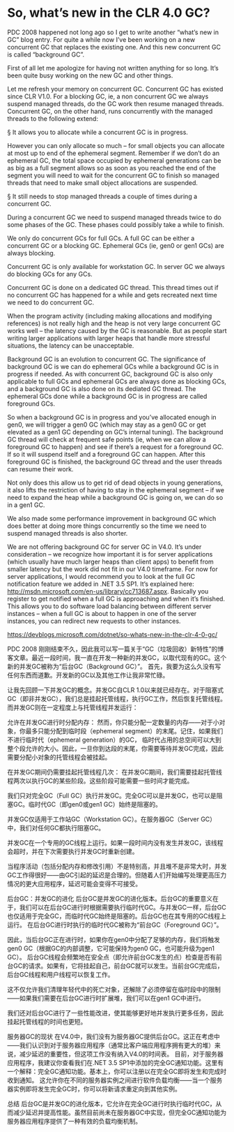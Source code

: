<h1>So, what’s new in the CLR 4.0 GC?</h1>

PDC 2008 happened not long ago so I get to write another “what’s new in GC” blog entry. For quite a while now I’ve been working on a new concurrent GC that replaces the existing one. 
And this new concurrent GC is called “background GC”.

First of all let me apologize for having not written anything for so long. It’s been quite busy working on the new GC and other things.

Let me refresh your memory on concurrent GC. Concurrent GC has existed since CLR V1.0. For a blocking GC, ie, a non concurrent GC we always suspend managed threads, 
do the GC work then resume managed threads. Concurrent GC, on the other hand, runs concurrently with the managed threads to the following extend:

§  It allows you to allocate while a concurrent GC is in progress.

 

However you can only allocate so much – for small objects you can allocate at most up to end of the ephemeral segment. Remember if we don’t do an ephemeral GC, 
the total space occupied by ephemeral generations can be as big as a full segment allows so as soon as you reached the end of the segment 
you will need to wait for the concurrent GC to finish so managed threads that need to make small object allocations are suspended.

 

§  It still needs to stop managed threads a couple of times during a concurrent GC.

 

During a concurrent GC we need to suspend managed threads twice to do some phases of the GC. These phases could possibly take a while to finish.

 

We only do concurrent GCs for full GCs. A full GC can be either a concurrent GC or a blocking GC. Ephemeral GCs (ie, gen0 or gen1 GCs) are always blocking.

 

Concurrent GC is only available for workstation GC. In server GC we always do blocking GCs for any GCs.

Concurrent GC is done on a dedicated GC thread. This thread times out if no concurrent GC has happened for a while and gets recreated next time we need to do concurrent GC.

When the program activity (including making allocations and modifying references) is not really high and the heap is not very large concurrent GC works 
well – the latency caused by the GC is reasonable. But as people start writing larger applications with larger heaps that handle more stressful situations, the latency can be unacceptable.

Background GC is an evolution to concurrent GC. The significance of background GC is we can do ephemeral GCs while a background GC is in progress if needed. 
As with concurrent GC, background GC is also only applicable to full GCs and ephemeral GCs are always done as blocking GCs, 
and a background GC is also done on its dediated GC thread. The ephemeral GCs done while a background GC is in progress are called foreground GCs.

So when a background GC is in progress and you’ve allocated enough in gen0, 
we will trigger a gen0 GC (which may stay as a gen0 GC or get elevated as a gen1 GC depending on GC’s internal tuning). 
The background GC thread will check at frequent safe points (ie, when we can allow a foreground GC to happen) and see if there’s a request for a foreground GC. 
If so it will suspend itself and a foreground GC can happen. After this foreground GC is finished, the background GC thread and the user threads can resume their work.

Not only does this allow us to get rid of dead objects in young generations, 
it also lifts the restriction of having to stay in the ephemeral segment – if we need to expand the heap while a background GC is going on, we can do so in a gen1 GC.

We also made some performance improvement in background GC which does better at doing more things concurrently so the time we need to suspend managed threads is also shorter.

We are not offering background GC for server GC in V4.0. It’s under consideration – we recognize how important 
it is for server applications (which usually have much larger heaps than client apps) to benefit from smaller latency but the work did not fit in our V4.0 timeframe. 
For now for server applications, I would recommend you to look at the full GC notification feature we added in .NET 3.5 SP1. 
It’s explained here: http://msdn.microsoft.com/en-us/library/cc713687.aspx. Basically you register to get notified when a full GC is approaching and when it’s finished. 
This allows you to do software load balancing between different server instances – when a full GC is about to happen in one of the server instances, 
you can redirect new requests to other instances.

https://devblogs.microsoft.com/dotnet/so-whats-new-in-the-clr-4-0-gc/

PDC 2008 刚刚结束不久，因此我可以写一篇关于“GC（垃圾回收）新特性”的博客文章。最近一段时间，我一直在开发一种新的并发GC，以取代现有的GC。这个新的并发GC被称为“后台GC（Background GC）”。
首先，我要为这么久没有写任何东西而道歉。开发新的GC以及其他工作让我非常忙碌。

让我先回顾一下并发GC的概念。并发GC自CLR 1.0以来就已经存在。对于阻塞式GC（即非并发GC），我们总是挂起托管线程，执行GC工作，然后恢复托管线程。而并发GC则在一定程度上与托管线程并发运行：

允许在并发GC进行时分配内存：
然而，你只能分配一定数量的内存——对于小对象，你最多只能分配到临时段（ephemeral segment）的末尾。记住，如果我们不进行临时代（ephemeral generation）的GC，
临时代占用的总空间可以大到整个段允许的大小。因此，一旦你到达段的末尾，你需要等待并发GC完成，因此需要分配小对象的托管线程会被挂起。

在并发GC期间仍需要挂起托管线程几次：
在并发GC期间，我们需要挂起托管线程两次以执行GC的某些阶段。这些阶段可能需要一些时间才能完成。

我们只对完全GC（Full GC）执行并发GC。完全GC可以是并发GC，也可以是阻塞GC。临时代GC（即gen0或gen1 GC）始终是阻塞的。

并发GC仅适用于工作站GC（Workstation GC）。在服务器GC（Server GC）中，我们对任何GC都执行阻塞GC。

并发GC在一个专用的GC线程上运行。如果一段时间内没有发生并发GC，该线程会超时，并在下次需要执行并发GC时重新创建。

当程序活动（包括分配内存和修改引用）不是特别高，并且堆不是非常大时，并发GC工作得很好——由GC引起的延迟是合理的。但随着人们开始编写处理更高压力情况的更大应用程序，延迟可能会变得不可接受。

后台GC：并发GC的进化
后台GC是并发GC的进化版本。后台GC的重要意义在于，我们可以在后台GC进行时根据需要执行临时代GC。与并发GC一样，后台GC也仅适用于完全GC，而临时代GC始终是阻塞的。后台GC也在其专用的GC线程上运行。
在后台GC进行时执行的临时代GC被称为“前台GC（Foreground GC）”。

因此，当后台GC正在进行时，如果你在gen0中分配了足够的内存，我们将触发gen0 GC（根据GC的内部调整，它可能保持为gen0 GC，也可能升级为gen1 GC）。
后台GC线程会频繁地在安全点（即允许前台GC发生的点）检查是否有前台GC的请求。如果有，它将挂起自己，前台GC就可以发生。当前台GC完成后，后台GC线程和用户线程可以恢复工作。

这不仅允许我们清理年轻代中的死亡对象，还解除了必须停留在临时段中的限制——如果我们需要在后台GC进行时扩展堆，我们可以在gen1 GC中进行。

我们还对后台GC进行了一些性能改进，使其能够更好地并发执行更多任务，因此挂起托管线程的时间也更短。

服务器GC的现状
在V4.0中，我们没有为服务器GC提供后台GC。这正在考虑中——我们认识到对于服务器应用程序（通常比客户端应用程序拥有更大的堆）来说，减少延迟的重要性，但这项工作没有纳入V4.0的时间表。
目前，对于服务器应用程序，我建议你查看我们在.NET 3.5 SP1中添加的完全GC通知功能。这里有一个解释：完全GC通知功能。基本上，你可以注册以在完全GC即将发生和完成时收到通知。
这允许你在不同的服务器实例之间进行软件负载均衡——当一个服务器实例即将发生完全GC时，你可以将新请求重定向到其他实例。

总结
后台GC是并发GC的进化版本，它允许在完全GC进行时执行临时代GC，从而减少延迟并提高性能。虽然目前尚未在服务器GC中实现，但完全GC通知功能为服务器应用程序提供了一种有效的负载均衡机制。

